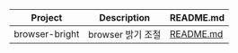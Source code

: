 | Project | Description | README.md |
|---|---|---|
| browser-bright | browser 밝기 조절 | [README.md](https://github.com/hyeokjin0126/browser-bright/tree/main) |
